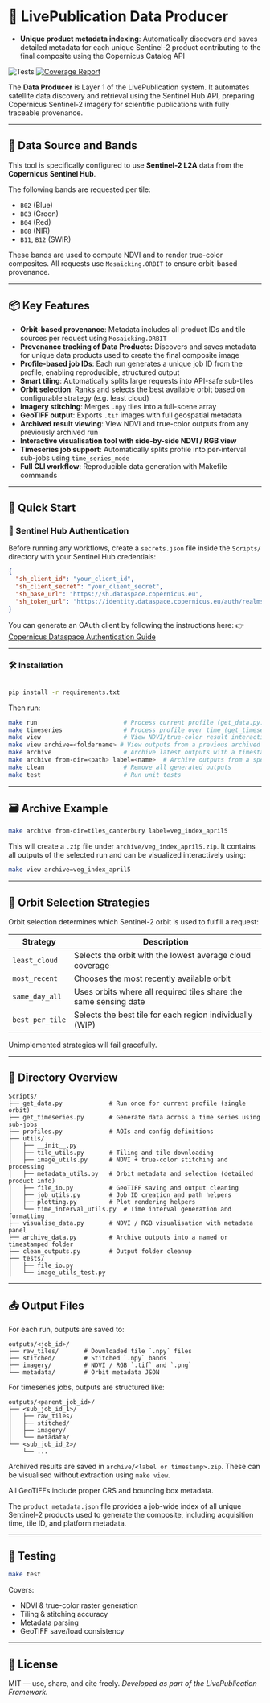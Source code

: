 # 🌱 LivePublication Data Producer

- **Unique product metadata indexing**: Automatically discovers and saves detailed metadata for each unique Sentinel-2 product contributing to the final composite using the Copernicus Catalog API

![Tests](https://github.com/GusEllerm/livepublication-data-producer/actions/workflows/test.yml/badge.svg) [![Coverage Report](https://img.shields.io/badge/Coverage-View_Report-blue)](https://gusellerm.github.io/livepublication-data-producer/)

The **Data Producer** is Layer 1 of the LivePublication system. It automates satellite data discovery and retrieval using the Sentinel Hub API, preparing Copernicus Sentinel-2 imagery for scientific publications with fully traceable provenance.

---

## 📡 Data Source and Bands

This tool is specifically configured to use **Sentinel-2 L2A** data from the **Copernicus Sentinel Hub**.

The following bands are requested per tile:

- `B02` (Blue)
- `B03` (Green)
- `B04` (Red)
- `B08` (NIR)
- `B11`, `B12` (SWIR)

These bands are used to compute NDVI and to render true-color composites. All requests use `Mosaicking.ORBIT` to ensure orbit-based provenance.

---

## 📦 Key Features

- **Orbit-based provenance**: Metadata includes all product IDs and tile sources per request using `Mosaicking.ORBIT`
- **Provenance tracking of Data Products:** Discovers and saves metadata for unique data products used to create the final composite image
- **Profile-based job IDs**: Each run generates a unique job ID from the profile, enabling reproducible, structured output
- **Smart tiling**: Automatically splits large requests into API-safe sub-tiles
- **Orbit selection**: Ranks and selects the best available orbit based on configurable strategy (e.g. least cloud)
- **Imagery stitching**: Merges `.npy` tiles into a full-scene array
- **GeoTIFF output**: Exports `.tif` images with full geospatial metadata
- **Archived result viewing**: View NDVI and true-color outputs from any previously archived run
- **Interactive visualisation tool with side-by-side NDVI / RGB view**
- **Timeseries job support**: Automatically splits profile into per-interval sub-jobs using `time_series_mode`
- **Full CLI workflow**: Reproducible data generation with Makefile commands

---

## 🚀 Quick Start

### 🔐 Sentinel Hub Authentication

Before running any workflows, create a `secrets.json` file inside the `Scripts/` directory with your Sentinel Hub credentials:

```json
{
  "sh_client_id": "your_client_id",
  "sh_client_secret": "your_client_secret",
  "sh_base_url": "https://sh.dataspace.copernicus.eu",
  "sh_token_url": "https://identity.dataspace.copernicus.eu/auth/realms/CDSE/protocol/openid-connect/token"
}
```

You can generate an OAuth client by following the instructions here:
👉 [Copernicus Dataspace Authentication Guide
](https://documentation.dataspace.copernicus.eu/APIs/SentinelHub/Overview/Authentication.html)

---

### 🛠️ Installation

```bash

pip install -r requirements.txt
```

Then run:

```bash
make run                        # Process current profile (get_data.py)
make timeseries                 # Process profile over time (get_timeseries.py)
make view                       # View NDVI/true-color result interactively
make view archive=<foldername> # View outputs from a previous archived run
make archive                    # Archive latest outputs with a timestamp
make archive from-dir=<path> label=<name>  # Archive outputs from a specific directory with custom label
make clean                      # Remove all generated outputs
make test                       # Run unit tests
```

---

## 🗃️ Archive Example

```bash
make archive from-dir=tiles_canterbury label=veg_index_april5
```

This will create a `.zip` file under `archive/veg_index_april5.zip`. It contains all outputs of the selected run and can be visualized interactively using:

```bash
make view archive=veg_index_april5
```

---

## 🧠 Orbit Selection Strategies

Orbit selection determines which Sentinel-2 orbit is used to fulfill a request:

| Strategy          | Description                                                      |
| ----------------- | ---------------------------------------------------------------- |
| `least_cloud`   | Selects the orbit with the lowest average cloud coverage         |
| `most_recent`   | Chooses the most recently available orbit                        |
| `same_day_all`  | Uses orbits where all required tiles share the same sensing date |
| `best_per_tile` | Selects the best tile for each region individually (WIP)         |

Unimplemented strategies will fail gracefully.

---

## 📂 Directory Overview

```
Scripts/
├── get_data.py             # Run once for current profile (single orbit)
├── get_timeseries.py       # Generate data across a time series using sub-jobs
├── profiles.py             # AOIs and config definitions
├── utils/
│   ├── __init__.py
│   ├── tile_utils.py       # Tiling and tile downloading
│   ├── image_utils.py      # NDVI + true-color stitching and processing
│   ├── metadata_utils.py   # Orbit metadata and selection (detailed product info)
│   ├── file_io.py          # GeoTIFF saving and output cleaning
│   ├── job_utils.py        # Job ID creation and path helpers
│   ├── plotting.py         # Plot rendering helpers
│   └── time_interval_utils.py  # Time interval generation and formatting
├── visualise_data.py       # NDVI / RGB visualisation with metadata panel
├── archive_data.py         # Archive outputs into a named or timestamped folder
├── clean_outputs.py        # Output folder cleanup
├── tests/
│   ├── file_io.py
│   └── image_utils_test.py
```

---

## 📤 Output Files

For each run, outputs are saved to:

```
outputs/<job_id>/
├── raw_tiles/       # Downloaded tile `.npy` files
├── stitched/        # Stitched `.npy` bands
├── imagery/         # NDVI / RGB `.tif` and `.png`
└── metadata/        # Orbit metadata JSON
```

For timeseries jobs, outputs are structured like:

```
outputs/<parent_job_id>/
├── <sub_job_id_1>/
│   ├── raw_tiles/
│   ├── stitched/
│   ├── imagery/
│   └── metadata/
└── <sub_job_id_2>/
    └── ...
```

Archived results are saved in `archive/<label or timestamp>.zip`. These can be visualised without extraction using `make view`.

All GeoTIFFs include proper CRS and bounding box metadata.

The `product_metadata.json` file provides a job-wide index of all unique Sentinel-2 products used to generate the composite, including acquisition time, tile ID, and platform metadata.

---

## 🧪 Testing

```bash
make test
```

Covers:

- NDVI & true-color raster generation
- Tiling & stitching accuracy
- Metadata parsing
- GeoTIFF save/load consistency

---

## 📖 License

MIT — use, share, and cite freely.
_Developed as part of the LivePublication Framework._
